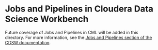 # Jobs and Pipelines in Cloudera Data Science Workbench
Future coverage of Jobs and Pipelines in CML will be added in this directory.
For more information, see the [Jobs and Pipelines section of the CDSW documentation](https://docs.cloudera.com/cdsw/1.9.2/jobs-pipelines/topics/cdsw-jobs-pipelines.html).
